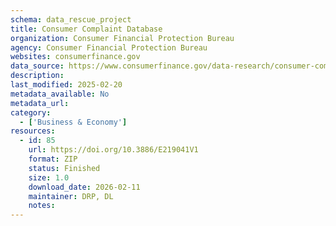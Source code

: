 ```yaml
---
schema: data_rescue_project 
title: Consumer Complaint Database
organization: Consumer Financial Protection Bureau
agency: Consumer Financial Protection Bureau
websites: consumerfinance.gov
data_source: https://www.consumerfinance.gov/data-research/consumer-complaints/
description: 
last_modified: 2025-02-20
metadata_available: No
metadata_url: 
category:
  - ['Business & Economy'] 
resources:
  - id: 85
    url: https://doi.org/10.3886/E219041V1
    format: ZIP
    status: Finished
    size: 1.0
    download_date: 2026-02-11
    maintainer: DRP, DL
    notes: 
---
```

